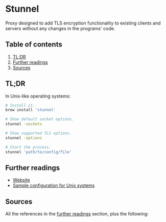 # Stunnel

Proxy designed to add TLS encryption functionality to existing clients and servers without any changes in the programs' code.

## Table of contents <!-- omit in toc -->

1. [TL;DR](#tldr)
1. [Further readings](#further-readings)
1. [Sources](#sources)

## TL;DR

In Unix-like operating systems:

```sh
# Install it.
brew install 'stunnel'

# Show default socket options.
stunnel -sockets

# Show supported TLS options.
stunnel -options

# Start the process.
stunnel 'path/to/config/file'
```

## Further readings

- [Website]
- [Sample configuration for Unix systems]

## Sources

All the references in the [further readings] section, plus the following:

<!-- upstream -->
[sample configuration for unix systems]: https://www.stunnel.org/config_unix.html
[website]: https://www.stunnel.org/

<!-- in-article references -->
[further readings]: #further-readings

<!-- internal references -->
<!-- external references -->
